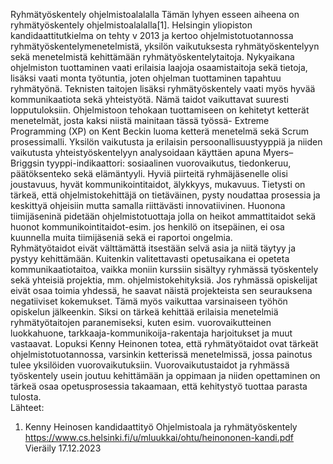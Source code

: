 Ryhmätyöskentely ohjelmistoalalalla
Tämän lyhyen esseen aiheena on ryhmätyöskentely ohjelmistoalalalla[1]. Helsingin yliopiston kandidaattitutkielma on tehty v 2013 ja kertoo ohjelmistotuotannossa ryhmätyöskentelymenetelmistä, yksilön vaikutuksesta ryhmätyöskentelyyn sekä menetelmistä kehittämään ryhmätyöskentelytaitoja. 
Nykyaikana ohjelmiston tuottaminen vaati erilaisia laajoja osaamistaitoja sekä tietoja, lisäksi vaati monta työtuntia, joten ohjelman tuottaminen tapahtuu ryhmätyönä.  Teknisten taitojen lisäksi ryhmätyöskentely vaati myös hyvää kommunikaatiota sekä yhteistyötä. Nämä taidot vaikuttavat suuresti lopputuloksiin. Ohjelmistoon tehokaan tuottamiseen on kehitetyt ketterät menetelmät, josta kaksi niistä mainitaan tässä työssä- Extreme Programming (XP) on Kent Beckin luoma ketterä menetelmä sekä Scrum  prosessimalli.
Yksilön vaikutusta ja erilaisin persoonallisuustyyppiä ja niiden vaikutusta yhteistyöskentelyyn analysoidaan käyttäen apuna Myers–Briggsin tyyppi-indikaattori: sosiaalinen vuorovaikutus, tiedonkeruu, päätöksenteko sekä elämäntyyli. Hyviä piirteitä ryhmäjäsenelle olisi joustavuus, hyvät kommunikointitaidot, älykkyys, mukavuus. Tietysti on tärkeä, että ohjelmistokehittäjä on tietäväinen, pysty noudattaa prosessia ja keskittyä ohjeisiin mutta samalla riittävästi innovatiivinen. Huonona tiimijäseninä pidetään ohjelmistotuottaja jolla on heikot ammattitaidot sekä huonot kommunikointitaidot-esim. jos henkilö on itsepäinen, ei osa kuunnella muita tiimijäseniä sekä ei raportoi ongelmia.  
Ryhmätyötaidot eivät välttämättä itsestään selvä asia ja niitä täytyy ja pystyy kehittämään. Kuitenkin valitettavasti opetusaikana ei opeteta kommunikaatiotaitoa, vaikka moniin kurssiin sisältyy ryhmässä työskentely sekä yhteisiä projektia, mm. ohjelmistokehityksiä. Jos ryhmässä opiskelijat eivät osaa toimia yhdessä, he saavat näistä projekteista sen seurauksena negatiiviset kokemukset. Tämä myös vaikuttaa varsinaiseen työhön opiskelun jälkeenkin. Siksi on tärkeä kehittää erilaisia menetelmiä ryhmätyötaitojen paranemiseksi, kuten esim. vuorovaikutteinen luokkahuone, tarkkaaja-kommunikoija-rakentaja harjoitukset ja muut vastaavat. 
Lopuksi Kenny Heinonen totea, että ryhmätyötaidot ovat tärkeät ohjelmistotuotannossa, varsinkin ketterissä menetelmissä, jossa painotus tulee yksilöiden vuorovaikutuksiin. Vuorovaikutustaidot ja ryhmässä työskentely usein joutuu kehittämään ja oppimaan ja niiden opettaminen on tärkeä osaa opetusprosessia takaamaan, että kehitystyö tuottaa parasta tulosta.  
Lähteet:
1.	Kenny Heinosen kandidaattityö Ohjelmistoala ja ryhmätyöskentely https://www.cs.helsinki.fi/u/mluukkai/ohtu/heinononen-kandi.pdf Vieräily 17.12.2023
